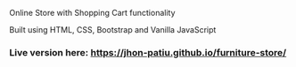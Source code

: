 Online Store with Shopping Cart functionality

Built using HTML, CSS, Bootstrap and Vanilla JavaScript

### Live version here: https://jhon-patiu.github.io/furniture-store/ ###
